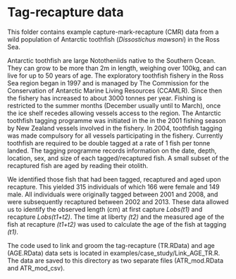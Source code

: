 # Tag-recapture data

This folder contains example capture-mark-recapture (CMR) data from a wild
population of Antarctic toothfish (*Dissostichus mawsoni*) in the Ross Sea.

Antarctic toothfish are large Nototheniids native to the Southern Ocean.  They
can grow to be more than 2m in length, weighing over 100kg, and can live for up
to 50 years of age.  The exploratory toothfish fishery in the Ross Sea region
began in 1997 and is managed by The Commission for the Conservation of Antarctic
Marine Living Resources (CCAMLR).  Since then the fishery has increased to about
3000 tonnes per year.  Fishing is restricted to the summer months (December
usually until to March), once the ice shelf recedes allowing vessels access to
the region.  The Antarctic toothfish tagging programme was initiated in the in
the 2001 fishing season by New Zealand vessels involved in the fishery.  In
2004, toothfish tagging was made compulsory for all vessels participating in the
fishery.  Currently toothfish are required to be double tagged at a rate of 1
fish per tonne landed.  The tagging programme records information on the date,
depth, location, sex, and size of each tagged/recaptured fish.  A small subset
of the recaptured fish are aged by reading their otolith.

We identified those fish that had been tagged, recaptured and aged upon
recapture.  This yielded 315 individuals of which 166 were female and 149 male.
All individuals were originally tagged between 2001 and 2008, and were
subsequently recaptured between 2002 and 2013.  These data allowed us to
identify the observed length (cm) at first capture *Lobs(t1)* and recapture
*Lobs(t1+t2)*. The time at liberty *(t2)* and the measured age of the fish at
recapture *(t1+t2)* was used to calculate the age of the fish at tagging *(t1)*.

The code used to link and groom the tag-recapture (TR.RData) and age (AGE.RData)
data sets is located in examples/case_study/Link_AGE_TR.R. The data are saved to
this directory as two separate files (ATR_mod.RData and ATR_mod_csv).
